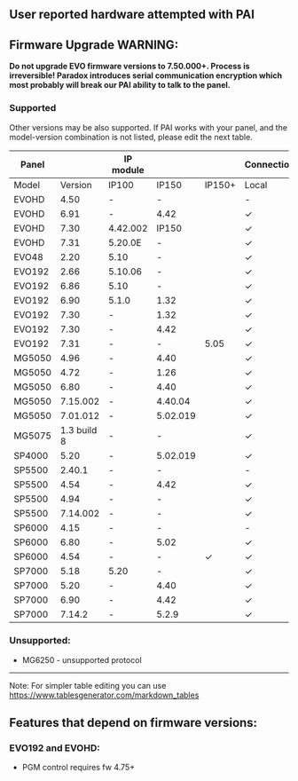 ## User reported hardware attempted with PAI
## Firmware Upgrade WARNING:
**Do not upgrade EVO firmware versions to 7.50.000+. Process is irreversible! Paradox introduces serial communication encryption which most probably will break our PAI ability to talk to the panel.**
### Supported
Other versions may be also supported. If PAI works with your panel, and the model-version combination is not listed, please edit the next table.

| Panel  |             | IP module |          |        | Connection |      |        | Notes                                                                                    |
|--------|-------------|-----------|----------|--------|------------|------|--------|------------------------------------------------------------------------------------------|
| Model  | Version     | IP100     | IP150    | IP150+ | Local      | SWAN | Serial |                                                                                          |
| EVOHD  | 4.50        | -         | -        |        | -          | -    | no     | Did not work with ESP32. [#198](https://github.com/ParadoxAlarmInterface/pai/issues/198) |
| EVOHD  | 6.91        | -         | 4.42     |        | ✓          | -    | -      |                                                                                          |
| EVOHD  | 7.30        | 4.42.002  | IP150    |        | ✓          | -    | -      |                                                                                          |
| EVOHD  | 7.31        | 5.20.0E   | -        |        | ✓          | -    | ✓      | Works with Serial via ESP32                                                              |
| EVO48  | 2.20        | 5.10      | -        |        | ✓          | -    | -      |                                                                                          |
| EVO192 | 2.66        | 5.10.06   | -        |        | ✓          | -    | -      |                                                                                          |
| EVO192 | 6.86        | 5.10      | -        |        | ✓          | -    | -      |                                                                                          |
| EVO192 | 6.90        | 5.1.0     | 1.32     |        | ✓          | -    | ✓      |                                                                                          |
| EVO192 | 7.30        | -         | 1.32     |        | ✓          | -    | ✓      |                                                                                          |
| EVO192 | 7.30        | -         | 4.42     |        | ✓          | -    | -      |                                                                                          |
| EVO192 | 7.31        | -         | -        | 5.05   | ✓          | -    | -      |                                                                                          |
| MG5050 | 4.96        | -         | 4.40     |        | ✓          | -    | ✓      |                                                                                          |
| MG5050 | 4.72        | -         | 1.26     |        | ✓          | -    | -      |                                                                                          |
| MG5050 | 6.80        | -         | 4.40     |        | ✓          | -    | ✓      |                                                                                          |
| MG5050 | 7.15.002    | -         | 4.40.04  |        | ✓          | -    | -      | PID83h_V7_15_002_RF_V2_02_018_SPECTRUM                                                   |
| MG5050 | 7.01.012    | -         | 5.02.019 |        | ✓          | -    | -      | IP150 firmware 5.02.019                                                                  |
| MG5075 | 1.3 build 8 | -         | -        |        | ✓          | -    | -      | 307USB                                                                                   |
| SP4000 | 5.20        | -         | 5.02.019 |        | ✓          | -    | ✓      |                                                                                          |
| SP5500 | 2.40.1      | -         | -        |        | -          | -    | ✓      |                                                                                          |
| SP5500 | 4.54        | -         | 4.42     |        | ✓          | -    | -      |                                                                                          |
| SP5500 | 4.94        | -         | -        |        | ✓          | -    | ✓      | Works with Serial via ESP32                                                              |
| SP5500 | 7.14.002    | -         | -        |        | ✓          | -    | ✓      | USB to Serial via FTDI                                                                   |
| SP6000 | 4.15        | -         | -        |        | -          | -    | ✓      |                                                                                          |
| SP6000 | 6.80        | -         | 5.02     |        | ✓          | ✓    | -      | More stable with SWAN disabled                                                           |
| SP6000 | 4.54        | -         | -        | ✓      | ✓          | -    | -      | IP150+ working.                                                                          |
| SP7000 | 5.18        | 5.20      | -        |        | ✓          | -    | -      |                                                                                          |
| SP7000 | 5.20        | -         | 4.40     |        | ✓          | -    | -      |                                                                                          |
| SP7000 | 6.90        | -         | 4.42     |        | ✓          | -    | -      |                                                                                          |
| SP7000 | 7.14.2      | -         | 5.2.9    |        | ✓          | ✓    | -      |                                                                                          |

### Unsupported:
* MG6250 - unsupported protocol


***

Note: For simpler table editing you can use https://www.tablesgenerator.com/markdown_tables


## Features that depend on firmware versions:
### EVO192 and EVOHD:
* PGM control requires fw 4.75+